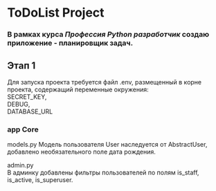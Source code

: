 # ToDoList Project

### В рамках курса *Профессия Python разработчик* создаю приложение - планировщик задач.

## **Этап 1**

Для запуска проекта требуется файл .env, размещенный в корне проекта, содержащий 
переменные окружения:  
SECRET_KEY,   
DEBUG,   
DATABASE_URL

### app Core
models.py
Модель пользователя User наследуется от AbstractUser,  
добавлено необязательного поле дата рождения.  

admin.py  
В админку добавлены фильтры пользователей по полям is_staff, is_active, is_superuser.
